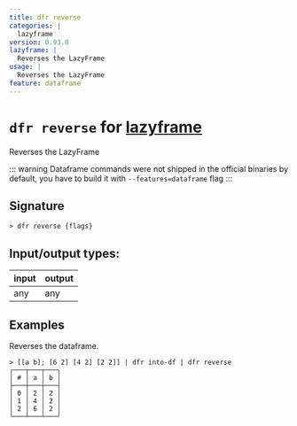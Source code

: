 ```yaml
---
title: dfr reverse
categories: |
  lazyframe
version: 0.93.0
lazyframe: |
  Reverses the LazyFrame
usage: |
  Reverses the LazyFrame
feature: dataframe
---
```

<!-- This file is automatically generated. Please edit the command in https://github.com/nushell/nushell instead. -->

# `dfr reverse` for [lazyframe](/commands/categories/lazyframe.md)

<div class='command-title'>Reverses the LazyFrame</div>

::: warning
Dataframe commands were not shipped in the official binaries by default, you have to build it with `--features=dataframe` flag
:::

## Signature

```> dfr reverse {flags} ```


## Input/output types:

| input | output |
| ----- | ------ |
| any   | any    |

## Examples

Reverses the dataframe.
```nu
> [[a b]; [6 2] [4 2] [2 2]] | dfr into-df | dfr reverse
╭───┬───┬───╮
│ # │ a │ b │
├───┼───┼───┤
│ 0 │ 2 │ 2 │
│ 1 │ 4 │ 2 │
│ 2 │ 6 │ 2 │
╰───┴───┴───╯

```
